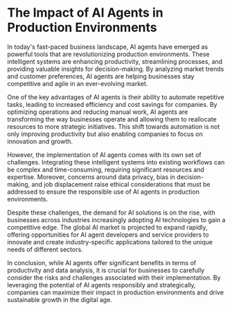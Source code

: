# The Impact of AI Agents in Production Environments

In today's fast-paced business landscape, AI agents have emerged as powerful tools that are revolutionizing production environments. These intelligent systems are enhancing productivity, streamlining processes, and providing valuable insights for decision-making. By analyzing market trends and customer preferences, AI agents are helping businesses stay competitive and agile in an ever-evolving market.

One of the key advantages of AI agents is their ability to automate repetitive tasks, leading to increased efficiency and cost savings for companies. By optimizing operations and reducing manual work, AI agents are transforming the way businesses operate and allowing them to reallocate resources to more strategic initiatives. This shift towards automation is not only improving productivity but also enabling companies to focus on innovation and growth.

However, the implementation of AI agents comes with its own set of challenges. Integrating these intelligent systems into existing workflows can be complex and time-consuming, requiring significant resources and expertise. Moreover, concerns around data privacy, bias in decision-making, and job displacement raise ethical considerations that must be addressed to ensure the responsible use of AI agents in production environments.

Despite these challenges, the demand for AI solutions is on the rise, with businesses across industries increasingly adopting AI technologies to gain a competitive edge. The global AI market is projected to expand rapidly, offering opportunities for AI agent developers and service providers to innovate and create industry-specific applications tailored to the unique needs of different sectors.

In conclusion, while AI agents offer significant benefits in terms of productivity and data analysis, it is crucial for businesses to carefully consider the risks and challenges associated with their implementation. By leveraging the potential of AI agents responsibly and strategically, companies can maximize their impact in production environments and drive sustainable growth in the digital age.